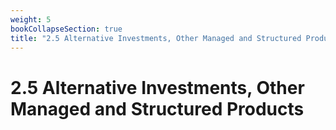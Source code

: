 ```yaml
---
weight: 5
bookCollapseSection: true
title: "2.5 Alternative Investments, Other Managed and Structured Products"
---
```


# 2.5 Alternative Investments, Other Managed and Structured Products

